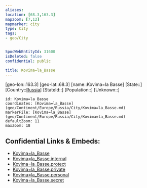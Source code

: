 ```yaml
---
aliases: 
location: [68.3,163.3]
mapzoom: [7,12] 
mapmarker: city 
type: City
tags:
- geo/City


SpocWebEntityId: 31600
isDeleted: false
confidential: public

title: Kovima=la_Basse
---
```

[geo-lon::163.3]
[geo-lat::68.3]
[name::Kovima=la Basse]
[State::]
[Country::[Russia](geo/Continent/Europe/Russia.md)]
[StateId::]
[Population::]
[Unknown::]


```leaflet
id: Kovima=la Basse
coordinates: [Kovima=la_Basse](geo/Continent/Europe/Russia/City/Kovima=la_Basse.md)
markerFile: [Kovima=la_Basse](geo/Continent/Europe/Russia/City/Kovima=la_Basse.md)
defaultZoom: 11 
maxZoom: 18
```


## Confidential Links & Embeds: 
- [Kovima=la_Basse](../../../../../../_public/geo/Continent/Europe/Russia/City/Kovima=la_Basse.md) 
- [Kovima=la_Basse.internal](../../../../../../_internal/geo/Continent/Europe/Russia/City/Kovima=la_Basse.internal.md) 
- [Kovima=la_Basse.protect](../../../../../../_protect/geo/Continent/Europe/Russia/City/Kovima=la_Basse.protect.md) 
- [Kovima=la_Basse.private](../../../../../../_private/geo/Continent/Europe/Russia/City/Kovima=la_Basse.private.md) 
- [Kovima=la_Basse.personal](../../../../../../_personal/geo/Continent/Europe/Russia/City/Kovima=la_Basse.personal.md) 
- [Kovima=la_Basse.secret](../../../../../../_secret/geo/Continent/Europe/Russia/City/Kovima=la_Basse.secret.md) 
